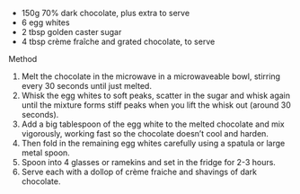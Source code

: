 * 150g 70% dark chocolate, plus extra to serve
* 6 egg whites
* 2 tbsp golden caster sugar
* 4 tbsp crème fraîche and grated chocolate, to serve

Method

1. Melt the chocolate in the microwave in a microwaveable bowl, stirring every 30 seconds until just melted. 
2. Whisk the egg whites to soft peaks, scatter in the sugar and whisk again until the mixture forms stiff peaks when you lift the whisk out (around 30 seconds).
3. Add a big tablespoon of the egg white to the melted chocolate and mix vigorously, working fast so the chocolate doesn’t cool and harden. 
4. Then fold in the remaining egg whites carefully using a spatula or large metal spoon. 
5. Spoon into 4 glasses or ramekins and set in the fridge for 2-3 hours. 
6. Serve each with a dollop of crème fraiche and shavings of dark chocolate.

